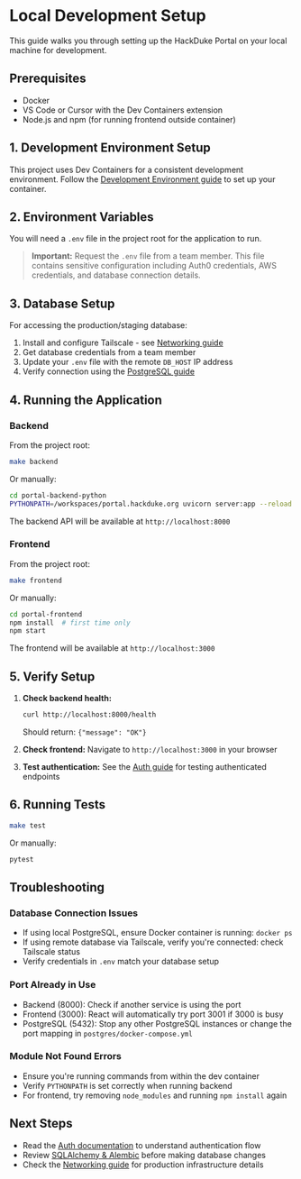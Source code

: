 # Local Development Setup

This guide walks you through setting up the HackDuke Portal on your local machine for development.

## Prerequisites

- Docker
- VS Code or Cursor with the Dev Containers extension
- Node.js and npm (for running frontend outside container)

## 1. Development Environment Setup

This project uses Dev Containers for a consistent development environment. Follow the [Development Environment guide](./devcontainer.md) to set up your container.

## 2. Environment Variables

You will need a `.env` file in the project root for the application to run.

> **Important:** Request the `.env` file from a team member. This file contains sensitive configuration including Auth0 credentials, AWS credentials, and database connection details.

## 3. Database Setup

For accessing the production/staging database:

1. Install and configure Tailscale - see [Networking guide](./networking.md#installing-tailscale)
2. Get database credentials from a team member
3. Update your `.env` file with the remote `DB_HOST` IP address
4. Verify connection using the [PostgreSQL guide](./postgres.md)

## 4. Running the Application

### Backend

From the project root:

```bash
make backend
```

Or manually:

```bash
cd portal-backend-python
PYTHONPATH=/workspaces/portal.hackduke.org uvicorn server:app --reload
```

The backend API will be available at `http://localhost:8000`

### Frontend

From the project root:

```bash
make frontend
```

Or manually:

```bash
cd portal-frontend
npm install  # first time only
npm start
```

The frontend will be available at `http://localhost:3000`

## 5. Verify Setup

1. **Check backend health:**

   ```bash
   curl http://localhost:8000/health
   ```

   Should return: `{"message": "OK"}`

2. **Check frontend:** Navigate to `http://localhost:3000` in your browser

3. **Test authentication:** See the [Auth guide](./auth.md#testing-authenticated-endpoints) for testing authenticated endpoints

## 6. Running Tests

```bash
make test
```

Or manually:

```bash
pytest
```

## Troubleshooting

### Database Connection Issues

- If using local PostgreSQL, ensure Docker container is running: `docker ps`
- If using remote database via Tailscale, verify you're connected: check Tailscale status
- Verify credentials in `.env` match your database setup

### Port Already in Use

- Backend (8000): Check if another service is using the port
- Frontend (3000): React will automatically try port 3001 if 3000 is busy
- PostgreSQL (5432): Stop any other PostgreSQL instances or change the port mapping in `postgres/docker-compose.yml`

### Module Not Found Errors

- Ensure you're running commands from within the dev container
- Verify `PYTHONPATH` is set correctly when running backend
- For frontend, try removing `node_modules` and running `npm install` again

## Next Steps

- Read the [Auth documentation](./auth.md) to understand authentication flow
- Review [SQLAlchemy & Alembic](./sqlalchemy.md) before making database changes
- Check the [Networking guide](./networking.md) for production infrastructure details
